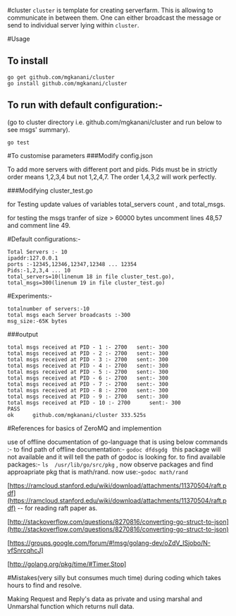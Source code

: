 #cluster
`cluster` is template for creating serverfarm. This is allowing to communicate in between them. One can either broadcast the message or send to individual server lying within `cluster`.


#Usage
## To install
```
go get github.com/mgkanani/cluster
go install github.com/mgkanani/cluster
```
## To run with default configuration:-
(go to cluster directory i.e. github.com/mgkanani/cluster and run below to see msgs' summary).
```
go test
```

#To customise parameters
###Modify config.json

To add more servers with different port and pids.
Pids must be in strictly order means 1,2,3,4 but not 1,2,4,7.
The order 1,4,3,2 will work perfectly.

###Modifying cluster_test.go

for Testing update values of variables total_servers count , and total_msgs.

for testing the msgs tranfer of size > 60000 bytes uncomment lines 48,57 and comment line 49.

#Default configurations:-
```
Total Servers :- 10
ipaddr:127.0.0.1 
ports :-12345,12346,12347,12348 ... 12354
Pids:-1,2,3,4 ... 10
total_servers=10(linenum 18 in file cluster_test.go),
total_msgs=300(linenum 19 in file cluster_test.go)
```

#Experiments:-
```
totalnumber of servers:-10
total msgs each Server broadcasts :-300
msg_size:-65K bytes

```
###output
```
total msgs received at PID - 1 :- 2700 	 sent:- 300
total msgs received at PID - 2 :- 2700 	 sent:- 300
total msgs received at PID - 3 :- 2700 	 sent:- 300
total msgs received at PID - 4 :- 2700 	 sent:- 300
total msgs received at PID - 5 :- 2700 	 sent:- 300
total msgs received at PID - 6 :- 2700 	 sent:- 300
total msgs received at PID - 7 :- 2700 	 sent:- 300
total msgs received at PID - 8 :- 2700 	 sent:- 300
total msgs received at PID - 9 :- 2700 	 sent:- 300
total msgs received at PID - 10 :- 2700 	 sent:- 300
PASS
ok  	github.com/mgkanani/cluster	333.525s

```



#References for basics of ZeroMQ and implemention

use of offline documentation of go-language that is using below commands :-
to find path of offline documentation:- ```godoc dfdsgdg ``` this package will not available and it will tell the path of godoc is looking for.
to find  available packages:- ```ls  /usr/lib/go/src/pkg``` , now observe packages and find approapriate pkg that is math/rand.
now use:-```godoc math/rand ```

[https://ramcloud.stanford.edu/wiki/download/attachments/11370504/raft.pdf](https://ramcloud.stanford.edu/wiki/download/attachments/11370504/raft.pdf) -- for reading raft paper as.

[http://stackoverflow.com/questions/8270816/converting-go-struct-to-json](http://stackoverflow.com/questions/8270816/converting-go-struct-to-json)

[https://groups.google.com/forum/#!msg/golang-dev/oZdV_ISjobo/N-vfSnrcqhcJ]

[http://golang.org/pkg/time/#Timer.Stop]

#Mistakes(very silly but consumes much time) during coding which takes hours to find and resolve.

Making Request and Reply's data as private and using marshal and Unmarshal function which returns null data.

